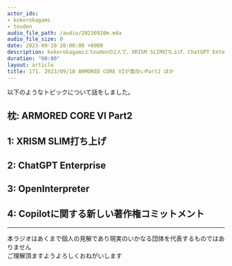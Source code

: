 ```yaml
---
actor_ids:
- kokorokagami
- touden
audio_file_path: /audio/20230910m.m4a
audio_file_size: 0
date: 2023-09-10 20:00:00 +0900
description: kokorokagamiとtoudenの2人で、XRISM SLIM打ち上げ、ChatGPT Enterprise など について話しました。
duration: "00:00"
layout: article
title: 171. 2023/09/10 ARMORED CORE VIが面白いPart2 ほか
---
```


以下のようなトピックについて話をしました。


## 枕: ARMORED CORE VI Part2

## 1: XRISM SLIM打ち上げ

## 2: ChatGPT Enterprise

## 3: OpenInterpreter

## 4: Copilotに関する新しい著作権コミットメント

___

本ラジオはあくまで個人の見解であり現実のいかなる団体を代表するものではありません  
ご理解頂ますようよろしくおねがいします  
